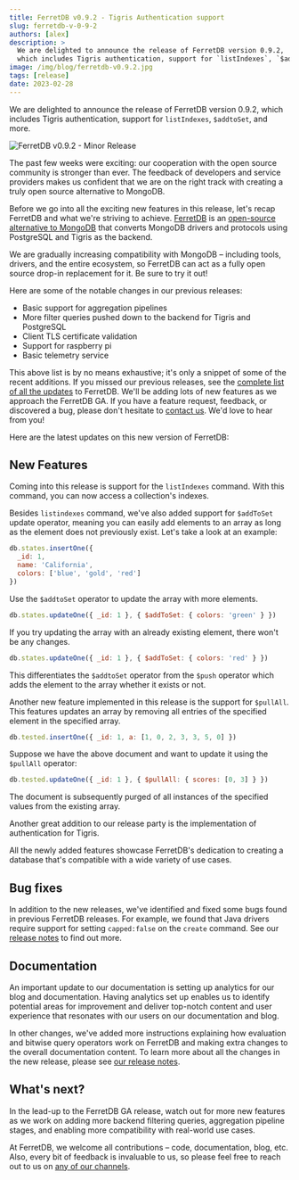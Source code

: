 ```yaml
---
title: FerretDB v0.9.2 - Tigris Authentication support
slug: ferretdb-v-0-9-2
authors: [alex]
description: >
  We are delighted to announce the release of FerretDB version 0.9.2,
  which includes Tigris authentication, support for `listIndexes`, `$addtoSet`, and more.
image: /img/blog/ferretdb-v0.9.2.jpg
tags: [release]
date: 2023-02-28
---
```


We are delighted to announce the release of FerretDB version 0.9.2, which includes Tigris authentication, support for `listIndexes`, `$addtoSet`, and more.

![FerretDB v0.9.2 - Minor Release](/img/blog/ferretdb-v0.9.2.jpg)

<!--truncate-->

The past few weeks were exciting: our cooperation with the open source community is stronger than ever.
The feedback of developers and service providers makes us confident that we are on the right track with creating a truly open source alternative to MongoDB.

Before we go into all the exciting new features in this release, let's recap FerretDB and what we're striving to achieve.
[FerretDB](https://www.ferretdb.io/) is an [open-source alternative to MongoDB](https://blog.ferretdb.io/5-database-alternatives-mongodb-2023/) that converts MongoDB drivers and protocols using PostgreSQL and Tigris as the backend.

We are gradually increasing compatibility with MongoDB – including tools, drivers, and the entire ecosystem, so FerretDB can act as a fully open source drop-in replacement for it.
Be sure to try it out!

Here are some of the notable changes in our previous releases:

- Basic support for aggregation pipelines
- More filter queries pushed down to the backend for Tigris and PostgreSQL
- Client TLS certificate validation
- Support for raspberry pi
- Basic telemetry service

This above list is by no means exhaustive; it's only a snippet of some of the recent additions.
If you missed our previous releases, see the [complete list of all the updates](https://github.com/FerretDB/FerretDB/releases/) to FerretDB.
We'll be adding lots of new features as we approach the FerretDB GA.
If you have a feature request, feedback, or discovered a bug, please don't hesitate to [contact us](https://docs.ferretdb.io/#community).
We'd love to hear from you!

Here are the latest updates on this new version of FerretDB:

## New Features

Coming into this release is support for the `listIndexes` command.
With this command, you can now access a collection's indexes.

Besides `listindexes` command, we've also added support for `$addToSet` update operator, meaning you can easily add elements to an array as long as the element does not previously exist.
Let's take a look at an example:

```js
db.states.insertOne({
  _id: 1,
  name: 'California',
  colors: ['blue', 'gold', 'red']
})
```

Use the `$addtoSet` operator to update the array with more elements.

```js
db.states.updateOne({ _id: 1 }, { $addToSet: { colors: 'green' } })
```

If you try updating the array with an already existing element, there won't be any changes.

```js
db.states.updateOne({ _id: 1 }, { $addToSet: { colors: 'red' } })
```

This differentiates the `$addtoSet` operator from the `$push` operator which adds the element to the array whether it exists or not.

Another new feature implemented in this release is the support for `$pullAll`.
This features updates an array by removing all entries of the specified element in the specified array.

```js
db.tested.insertOne({ _id: 1, a: [1, 0, 2, 3, 3, 5, 0] })
```

Suppose we have the above document and want to update it using the `$pullAll` operator:

```js
db.tested.updateOne({ _id: 1 }, { $pullAll: { scores: [0, 3] } })
```

The document is subsequently purged of all instances of the specified values from the existing array.

Another great addition to our release party is the implementation of authentication for Tigris.

All the newly added features showcase FerretDB's dedication to creating a database that's compatible with a wide variety of use cases.

## Bug fixes

In addition to the new releases, we've identified and fixed some bugs found in previous FerretDB releases.
For example, we found that Java drivers require support for setting `capped:false` on the `create` command.
See our [release notes](https://github.com/FerretDB/FerretDB/releases/tag/v0.9.2) to find out more.

## Documentation

An important update to our documentation is setting up analytics for our blog and documentation.
Having analytics set up enables us to identify potential areas for improvement and deliver top-notch content and user experience that resonates with our users on our documentation and blog.

In other changes, we've added more instructions explaining how evaluation and bitwise query operators work on FerretDB and making extra changes to the overall documentation content.
To learn more about all the changes in the new release, please see [our release notes](https://github.com/FerretDB/FerretDB/releases/tag/v0.9.2).

## What's next?

In the lead-up to the FerretDB GA release, watch out for more new features as we work on adding more backend filtering queries, aggregation pipeline stages, and enabling more compatibility with real-world use cases.

At FerretDB, we welcome all contributions – code, documentation, blog, etc.
Also, every bit of feedback is invaluable to us, so please feel free to reach out to us on [any of our channels](https://docs.ferretdb.io/#community).
